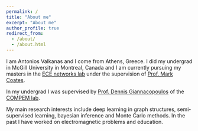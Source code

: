 ```yaml
---
permalink: /
title: "About me"
excerpt: "About me"
author_profile: true
redirect_from: 
  - /about/
  - /about.html
---
```


I am Antonios Valkanas and I come from Athens, Greece. I did my undergrad in McGill University in Montreal, Canada and I am currently pursuing my masters in the [ECE networks lab](http://networks.ece.mcgill.ca/) under the supervision of [Prof. Mark Coates](http://www.ece.mcgill.ca/~mcoate/). 

In my undergrad I was supervised by [Prof. Dennis Giannacopoulos](http://www.compem.ece.mcgill.ca/Dennis-Giannacopoulos.html) of the [COMPEM lab](http://www.compem.ece.mcgill.ca/index.html). 

My main research interests include deep learning in graph structures, semi-supervised learning, bayesian inference and Monte Carlo methods. In the past I have worked on electromagnetic problems and education.
